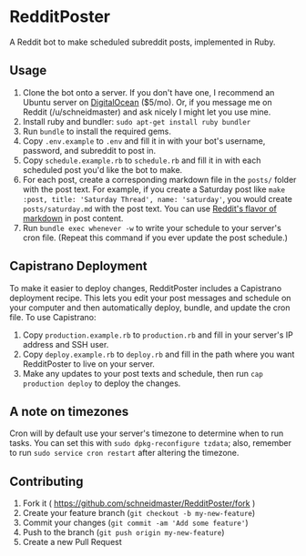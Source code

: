 # RedditPoster

A Reddit bot to make scheduled subreddit posts, implemented in Ruby.

## Usage

1. Clone the bot onto a server. If you don't have one, I recommend an Ubuntu server on [DigitalOcean](http://digitalocean.com/) ($5/mo). Or, if you message me on Reddit (/u/schneidmaster) and ask nicely I might let you use mine.
2. Install ruby and bundler: `sudo apt-get install ruby bundler`
3. Run `bundle` to install the required gems.
4. Copy `.env.example` to `.env` and fill it in with your bot's username, password, and subreddit to post in. 
5. Copy `schedule.example.rb` to `schedule.rb` and fill it in with each scheduled post you'd like the bot to make. 
6. For each post, create a corresponding markdown file in the `posts/` folder with the post text. For example, if you create a Saturday post like `make :post, title: 'Saturday Thread', name: 'saturday'`, you would create `posts/saturday.md` with the post text. You can use [Reddit's flavor of markdown](https://www.reddit.com/r/reddit.com/comments/6ewgt/reddit_markdown_primer_or_how_do_you_do_all_that/c03nik6) in post content.
7. Run `bundle exec whenever -w` to write your schedule to your server's cron file. (Repeat this command if you ever update the post schedule.)

## Capistrano Deployment

To make it easier to deploy changes, RedditPoster includes a Capistrano deployment recipe. This lets you edit your post messages and schedule on your computer and then automatically deploy, bundle, and update the cron file. To use Capistrano:

1. Copy `production.example.rb` to `production.rb` and fill in your server's IP address and SSH user.
2. Copy `deploy.example.rb` to `deploy.rb` and fill in the path where you want RedditPoster to live on your server.
3. Make any updates to your post texts and schedule, then run `cap production deploy` to deploy the changes.

## A note on timezones

Cron will by default use your server's timezone to determine when to run tasks. You can set this with `sudo dpkg-reconfigure tzdata`; also, remember to run `sudo service cron restart` after altering the timezone.

## Contributing

1. Fork it ( https://github.com/schneidmaster/RedditPoster/fork )
2. Create your feature branch (`git checkout -b my-new-feature`)
3. Commit your changes (`git commit -am 'Add some feature'`)
4. Push to the branch (`git push origin my-new-feature`)
5. Create a new Pull Request